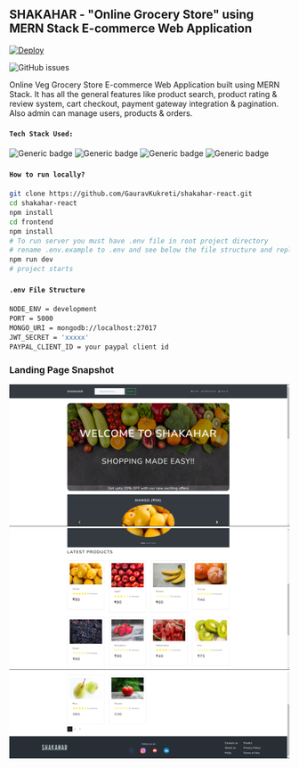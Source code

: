## SHAKAHAR - "Online Grocery Store" using MERN Stack E-commerce Web Application

[![Deploy](https://www.herokucdn.com/deploy/button.svg)](https://www.heroku.com/home)

![GitHub issues](https://img.shields.io/github/issues/GauravKukreti/shakahar-react)

Online Veg Grocery Store E-commerce Web Application built using MERN Stack. It has all the general features like product search, product rating & review system, cart checkout, payment gateway integration & pagination. Also admin can manage users, products & orders.

#### `Tech Stack Used:`

![Generic badge](https://img.shields.io/badge/Node.js->=14-<COLOR>.svg) ![Generic badge](https://img.shields.io/badge/React.js->=16.8-blue.svg) ![Generic badge](https://img.shields.io/badge/MongoDB->=5-green.svg) ![Generic badge](https://img.shields.io/badge/Express.js->=4-yellow.svg)

#### `How to run locally?`

```bash
git clone https://github.com/GauravKukreti/shakahar-react.git
cd shakahar-react
npm install
cd frontend
npm install
# To run server you must have .env file in root project directory
# rename .env.example to .env and see below the file structure and replace with your values
npm run dev
# project starts

```

#### `.env File Structure`

```bash
NODE_ENV = development
PORT = 5000
MONGO_URI = mongodb://localhost:27017
JWT_SECRET = 'xxxxx'
PAYPAL_CLIENT_ID = your paypal client id
```

### Landing Page Snapshot

<img src='./frontend/public/images/top.png' alt='top'>
<img src='./frontend/public/images/center.png' alt='center'>
<img src='./frontend/public/images/bottom.png' alt='bottom'>
